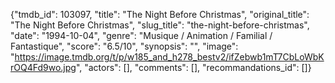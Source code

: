 {"tmdb_id": 103097, "title": "The Night Before Christmas", "original_title": "The Night Before Christmas", "slug_title": "the-night-before-christmas", "date": "1994-10-04", "genre": "Musique / Animation / Familial / Fantastique", "score": "6.5/10", "synopsis": "", "image": "https://image.tmdb.org/t/p/w185_and_h278_bestv2/ifZebwb1mT7CbLoWbKrOQ4Fd9wo.jpg", "actors": [], "comments": [], "recommandations_id": []}